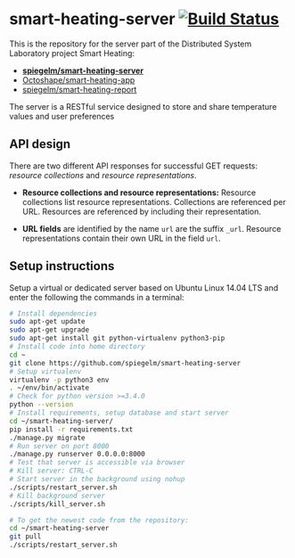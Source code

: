 # smart-heating-server [![Build Status](https://magnum.travis-ci.com/spiegelm/smart-heating-server.svg?token=uqu5q9gC3ZDdywezju6y&branch=master)](https://magnum.travis-ci.com/spiegelm/smart-heating-server)

This is the repository for the server part of the Distributed System Laboratory project Smart Heating:

- [**spiegelm/smart-heating-server**](https://github.com/spiegelm/smart-heating-server)
- [Octoshape/smart-heating-app](https://github.com/Octoshape/smart-heating-app)
- [spiegelm/smart-heating-report](https://github.com/spiegelm/smart-heating-report)

The server is a RESTful service designed to store and share temperature values and user preferences

## API design

There are two different API responses for successful GET requests: *resource collections* and *resource representations*.

- **Resource collections and resource representations:** Resource collections list resource representations. Collections are referenced per URL. Resources are referenced by including their representation.

- **URL fields** are identified by the name ``url`` are the suffix ``_url``. Resource representations contain their own URL in the field ``url``.

## Setup instructions

Setup a virtual or dedicated server based on Ubuntu Linux 14.04 LTS and enter the following the commands in a terminal:

```bash
# Install dependencies
sudo apt-get update
sudo apt-get upgrade
sudo apt-get install git python-virtualenv python3-pip
# Install code into home directory
cd ~
git clone https://github.com/spiegelm/smart-heating-server
# Setup virtualenv
virtualenv -p python3 env
. ~/env/bin/activate
# Check for python version >=3.4.0
python --version
# Install requirements, setup database and start server
cd ~/smart-heating-server/
pip install -r requirements.txt
./manage.py migrate
# Run server on port 8000
./manage.py runserver 0.0.0.0:8000
# Test that server is accessible via browser
# Kill server: CTRL-C
# Start server in the background using nohup
./scripts/restart_server.sh
# Kill background server
./scripts/kill_server.sh

# To get the newest code from the repository:
cd ~/smart-heating-server
git pull
./scripts/restart_server.sh
```

